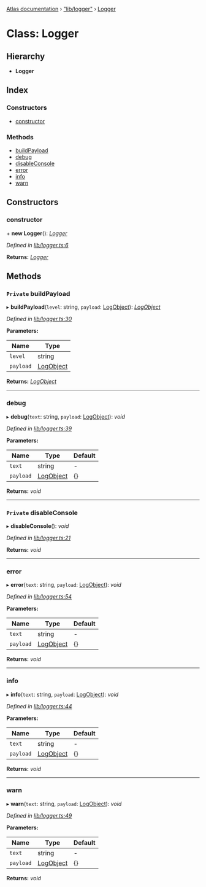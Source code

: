 [Atlas documentation](../globals.md) › ["lib/logger"](../modules/_lib_logger_.md) › [Logger](_lib_logger_.logger.md)

# Class: Logger

## Hierarchy

* **Logger**

## Index

### Constructors

* [constructor](_lib_logger_.logger.md#constructor)

### Methods

* [buildPayload](_lib_logger_.logger.md#private-buildpayload)
* [debug](_lib_logger_.logger.md#debug)
* [disableConsole](_lib_logger_.logger.md#private-disableconsole)
* [error](_lib_logger_.logger.md#error)
* [info](_lib_logger_.logger.md#info)
* [warn](_lib_logger_.logger.md#warn)

## Constructors

###  constructor

\+ **new Logger**(): *[Logger](_lib_logger_.logger.md)*

*Defined in [lib/logger.ts:6](https://github.com/chronark/atlas/blob/137d647/src/lib/logger.ts#L6)*

**Returns:** *[Logger](_lib_logger_.logger.md)*

## Methods

### `Private` buildPayload

▸ **buildPayload**(`level`: string, `payload`: [LogObject](../modules/_types_customtypes_.md#logobject)): *[LogObject](../modules/_types_customtypes_.md#logobject)*

*Defined in [lib/logger.ts:30](https://github.com/chronark/atlas/blob/137d647/src/lib/logger.ts#L30)*

**Parameters:**

Name | Type |
------ | ------ |
`level` | string |
`payload` | [LogObject](../modules/_types_customtypes_.md#logobject) |

**Returns:** *[LogObject](../modules/_types_customtypes_.md#logobject)*

___

###  debug

▸ **debug**(`text`: string, `payload`: [LogObject](../modules/_types_customtypes_.md#logobject)): *void*

*Defined in [lib/logger.ts:39](https://github.com/chronark/atlas/blob/137d647/src/lib/logger.ts#L39)*

**Parameters:**

Name | Type | Default |
------ | ------ | ------ |
`text` | string | - |
`payload` | [LogObject](../modules/_types_customtypes_.md#logobject) | {} |

**Returns:** *void*

___

### `Private` disableConsole

▸ **disableConsole**(): *void*

*Defined in [lib/logger.ts:21](https://github.com/chronark/atlas/blob/137d647/src/lib/logger.ts#L21)*

**Returns:** *void*

___

###  error

▸ **error**(`text`: string, `payload`: [LogObject](../modules/_types_customtypes_.md#logobject)): *void*

*Defined in [lib/logger.ts:54](https://github.com/chronark/atlas/blob/137d647/src/lib/logger.ts#L54)*

**Parameters:**

Name | Type | Default |
------ | ------ | ------ |
`text` | string | - |
`payload` | [LogObject](../modules/_types_customtypes_.md#logobject) | {} |

**Returns:** *void*

___

###  info

▸ **info**(`text`: string, `payload`: [LogObject](../modules/_types_customtypes_.md#logobject)): *void*

*Defined in [lib/logger.ts:44](https://github.com/chronark/atlas/blob/137d647/src/lib/logger.ts#L44)*

**Parameters:**

Name | Type | Default |
------ | ------ | ------ |
`text` | string | - |
`payload` | [LogObject](../modules/_types_customtypes_.md#logobject) | {} |

**Returns:** *void*

___

###  warn

▸ **warn**(`text`: string, `payload`: [LogObject](../modules/_types_customtypes_.md#logobject)): *void*

*Defined in [lib/logger.ts:49](https://github.com/chronark/atlas/blob/137d647/src/lib/logger.ts#L49)*

**Parameters:**

Name | Type | Default |
------ | ------ | ------ |
`text` | string | - |
`payload` | [LogObject](../modules/_types_customtypes_.md#logobject) | {} |

**Returns:** *void*

